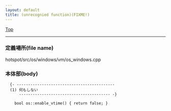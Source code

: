```yaml
---
layout: default
title: (unrecognied function)(FIXME!)
---
```

[Top](../index.html)

--- 
### 定義場所(file name)
hotspot/src/os/windows/vm/os_windows.cpp


### 本体部(body)
```
  {- -------------------------------------------
  (1) 何もしない
      ---------------------------------------- -}

	bool os::enable_vtime() { return false; }
	
```


